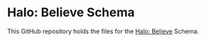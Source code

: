 # Halo: Believe Schema
This GitHub repository holds the files for the [Halo: Believe](https://discord.gg/rVM2YhHP4U) Schema.